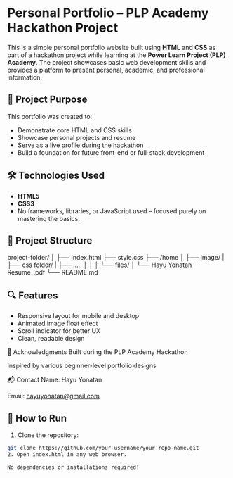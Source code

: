 # Personal Portfolio – PLP Academy Hackathon Project

This is a simple personal portfolio website built using **HTML** and **CSS** as part of a hackathon project while learning at the **Power Learn Project (PLP) Academy**. The project showcases basic web development skills and provides a platform to present personal, academic, and professional information.

## 📌 Project Purpose

This portfolio was created to:
- Demonstrate core HTML and CSS skills
- Showcase personal projects and resume
- Serve as a live profile during the hackathon
- Build a foundation for future front-end or full-stack development

## 🛠️ Technologies Used

- **HTML5**
- **CSS3**
- No frameworks, libraries, or JavaScript used – focused purely on mastering the basics.

## 📁 Project Structure

project-folder/
│
├── index.html
├── style.css
├── /home
│ ├── image/
| ├── css folder/
| ├── .....
│ │ 
│ └── files/
│ └── Hayu Yonatan Resume_.pdf
└── README.md

## 🔍 Features

- Responsive layout for mobile and desktop
- Animated image float effect
- Scroll indicator for better UX
- Clean, readable design

🙌 Acknowledgments
Built during the PLP Academy Hackathon

Inspired by various beginner-level portfolio designs

📬 Contact
Name: Hayu Yonatan

Email: hayuyonatan@gmail.com
## 🚀 How to Run

1. Clone the repository:

```bash
git clone https://github.com/your-username/your-repo-name.git
2. Open index.html in any web browser.

No dependencies or installations required!

